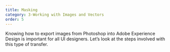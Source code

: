 ```yaml
---
title: Masking
category: 3-Working with Images and Vectors
order: 5
---
```


Knowing how to export images from Photoshop into Adobe Experience Design is important for all UI designers. Let’s look at the steps involved with this type of transfer.  